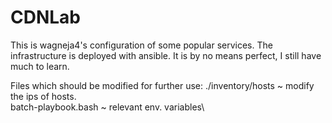 # CDNLab
This is wagneja4's configuration of some popular services. The infrastructure is deployed with ansible. It is by no means perfect, I still have much to learn.

Files which should be modified for further use:
./inventory/hosts ~ modify the ips of hosts.\
batch-playbook.bash ~ relevant env. variables\
